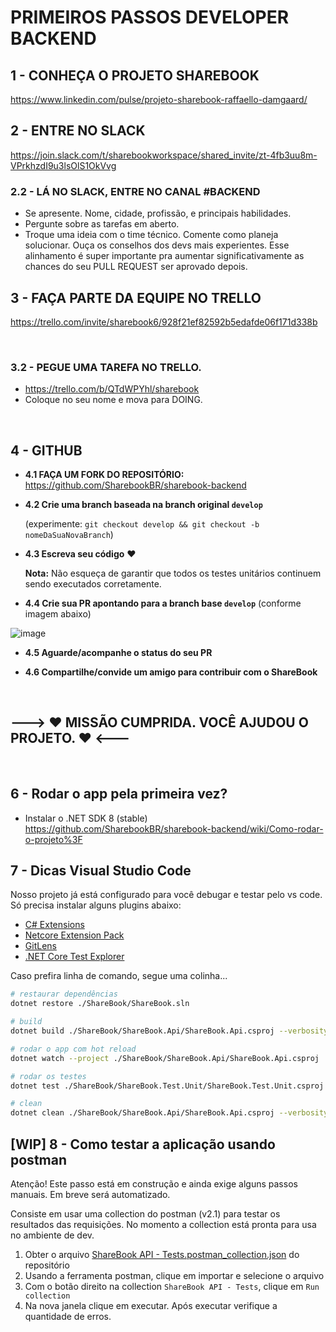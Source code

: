 # PRIMEIROS PASSOS DEVELOPER BACKEND

## **1 - CONHEÇA O PROJETO SHAREBOOK**

https://www.linkedin.com/pulse/projeto-sharebook-raffaello-damgaard/

## **2 - ENTRE NO SLACK**

https://join.slack.com/t/sharebookworkspace/shared_invite/zt-4fb3uu8m-VPrkhzdI9u3lsOlS1OkVvg

### 2.2 - LÁ NO SLACK, ENTRE NO CANAL #BACKEND

- Se apresente. Nome, cidade, profissão, e principais habilidades.
- Pergunte sobre as tarefas em aberto.
- Troque uma ideia com o time técnico. Comente como planeja solucionar. Ouça os conselhos dos devs mais experientes. Esse alinhamento é super importante pra aumentar significativamente as chances do seu PULL REQUEST ser aprovado depois.

## **3 - FAÇA PARTE DA EQUIPE NO TRELLO**

https://trello.com/invite/sharebook6/928f21ef82592b5edafde06f171d338b

</br>

### 3.2 - PEGUE UMA TAREFA NO TRELLO.

- https://trello.com/b/QTdWPYhl/sharebook
- Coloque no seu nome e mova para DOING.

</br>

## **4 - GITHUB**

- **4.1 FAÇA UM FORK DO REPOSITÓRIO:** https://github.com/SharebookBR/sharebook-backend

- **4.2 Crie uma branch baseada na branch original `develop`**

  (experimente: `git checkout develop && git checkout -b nomeDaSuaNovaBranch`)

- **4.3 Escreva seu código** ❤️

  **Nota:** Não esqueça de garantir que todos os testes unitários continuem sendo executados corretamente.

- **4.4 Crie sua PR apontando para a branch base `develop`** (conforme imagem abaixo)

![image](https://user-images.githubusercontent.com/51380783/145312556-54b67a73-e62d-48c0-9a6f-1932901f8409.png)

- **4.5 Aguarde/acompanhe o status do seu PR**

- **4.6 Compartilhe/convide um amigo para contribuir com o ShareBook**

</br>

## **---> ❤️ MISSÃO CUMPRIDA. VOCÊ AJUDOU O PROJETO. ❤️ <---**

</br>

## **6 - Rodar o app pela primeira vez?**

- Instalar o .NET SDK 8 (stable)
  https://github.com/SharebookBR/sharebook-backend/wiki/Como-rodar-o-projeto%3F

## **7 - Dicas Visual Studio Code**

Nosso projeto já está configurado para você debugar e testar pelo vs code. Só precisa instalar alguns plugins abaixo:

- [C# Extensions](https://marketplace.visualstudio.com/items?itemName=jchannon.csharpextensions)
- [Netcore Extension Pack](https://marketplace.visualstudio.com/items?itemName=doggy8088.netcore-extension-pack)
- [GitLens](https://marketplace.visualstudio.com/items?itemName=eamodio.gitlens)
- [.NET Core Test Explorer](https://marketplace.visualstudio.com/items?itemName=formulahendry.dotnet-test-explorer)

Caso prefira linha de comando, segue uma colinha...

```bash
# restaurar dependências
dotnet restore ./ShareBook/ShareBook.sln

# build
dotnet build ./ShareBook/ShareBook.Api/ShareBook.Api.csproj --verbosity minimal

# rodar o app com hot reload
dotnet watch --project ./ShareBook/ShareBook.Api/ShareBook.Api.csproj

# rodar os testes
dotnet test ./ShareBook/ShareBook.Test.Unit/ShareBook.Test.Unit.csproj

# clean
dotnet clean ./ShareBook/ShareBook.Api/ShareBook.Api.csproj --verbosity quiet
```

## **[WIP] 8 - Como testar a aplicação usando postman**

Atenção! Este passo está em construção e ainda exige alguns passos manuais. Em breve será automatizado.

Consiste em usar uma collection do postman (v2.1) para testar os resultados das requisições. No momento a collection está pronta para usa no ambiente de dev.

1. Obter o arquivo [ShareBook API - Tests.postman_collection.json](./ShareBook%20API%20-%20Tests.postman_collection.json) do repositório
2. Usando a ferramenta postman, clique em importar e selecione o arquivo
3. Com o botão direito na collection `ShareBook API - Tests`, clique em `Run collection`
4. Na nova janela clique em executar. Após executar verifique a quantidade de erros.
